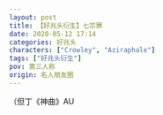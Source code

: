 ```yaml
---
layout: post
title: 【好兆头衍生】七宗罪
date: 2020-05-12 17:14
categories: 好兆头
characters: ["Crowley", "Aziraphale"]
tags: ["好兆头衍生"]
pov: 第三人称
origin: 名人朋友圈
---
```


（但丁《神曲》AU
